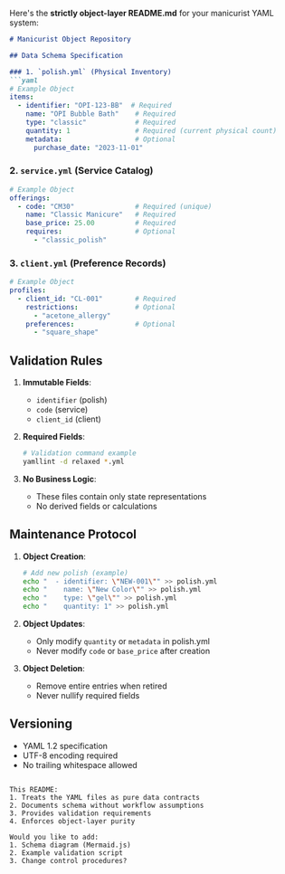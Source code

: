 Here's the **strictly object-layer README.md** for your manicurist YAML system:

```markdown
# Manicurist Object Repository

## Data Schema Specification

### 1. `polish.yml` (Physical Inventory)
```yaml
# Example Object
items:
  - identifier: "OPI-123-BB"  # Required
    name: "OPI Bubble Bath"    # Required
    type: "classic"            # Required
    quantity: 1                # Required (current physical count)
    metadata:                  # Optional
      purchase_date: "2023-11-01"
```

### 2. `service.yml` (Service Catalog)
```yaml
# Example Object
offerings:
  - code: "CM30"               # Required (unique)
    name: "Classic Manicure"   # Required
    base_price: 25.00          # Required
    requires:                  # Optional
      - "classic_polish"
```

### 3. `client.yml` (Preference Records)
```yaml
# Example Object
profiles:
  - client_id: "CL-001"        # Required
    restrictions:              # Optional
      - "acetone_allergy"
    preferences:               # Optional
      - "square_shape"
```

## Validation Rules

1. **Immutable Fields**:
   - `identifier` (polish)
   - `code` (service)
   - `client_id` (client)

2. **Required Fields**:
   ```bash
   # Validation command example
   yamllint -d relaxed *.yml
   ```

3. **No Business Logic**:
   - These files contain only state representations
   - No derived fields or calculations

## Maintenance Protocol

1. **Object Creation**:
   ```bash
   # Add new polish (example)
   echo "  - identifier: \"NEW-001\"" >> polish.yml
   echo "    name: \"New Color\"" >> polish.yml
   echo "    type: \"gel\"" >> polish.yml
   echo "    quantity: 1" >> polish.yml
   ```

2. **Object Updates**:
   - Only modify `quantity` or `metadata` in polish.yml
   - Never modify `code` or `base_price` after creation

3. **Object Deletion**:
   - Remove entire entries when retired
   - Never nullify required fields

## Versioning
- YAML 1.2 specification
- UTF-8 encoding required
- No trailing whitespace allowed

```

This README:
1. Treats the YAML files as pure data contracts
2. Documents schema without workflow assumptions
3. Provides validation requirements
4. Enforces object-layer purity

Would you like to add:
1. Schema diagram (Mermaid.js)
2. Example validation script
3. Change control procedures?

